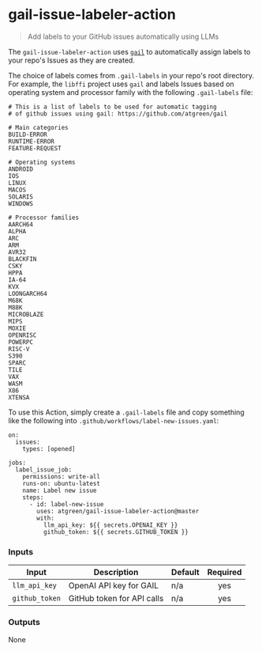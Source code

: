 # gail-issue-labeler-action
> Add labels to your GitHub issues automatically using LLMs

The `gail-issue-labeler-action` uses
[`gail`](https://github.com/atgreen/gail/) to automatically assign
labels to your repo's Issues as they are created.

The choice of labels comes from `.gail-labels` in your repo's root
directory.  For example, the `libffi` project uses `gail` and labels
Issues based on operating system and processor family with the
following `.gail-labels` file:

```
# This is a list of labels to be used for automatic tagging
# of github issues using gail: https://github.com/atgreen/gail

# Main categories
BUILD-ERROR
RUNTIME-ERROR
FEATURE-REQUEST

# Operating systems
ANDROID
IOS
LINUX
MACOS
SOLARIS
WINDOWS

# Processor families
AARCH64
ALPHA
ARC
ARM
AVR32
BLACKFIN
CSKY
HPPA
IA-64
KVX
LOONGARCH64
M68K
M88K
MICROBLAZE
MIPS
MOXIE
OPENRISC
POWERPC
RISC-V
S390
SPARC
TILE
VAX
WASM
X86
XTENSA
```

To use this Action, simply create a `.gail-labels` file and copy
something like the following into `.github/workflows/label-new-issues.yaml`:

```
on:
  issues:
    types: [opened]

jobs:
  label_issue_job:
    permissions: write-all
    runs-on: ubuntu-latest
    name: Label new issue
    steps:
      - id: label-new-issue
        uses: atgreen/gail-issue-labeler-action@master
        with:
          llm_api_key: ${{ secrets.OPENAI_KEY }}
          github_token: ${{ secrets.GITHUB_TOKEN }}
```

<!--doc_begin-->
### Inputs
|Input|Description|Default|Required|
|-----|-----------|-------|:------:|
|`llm_api_key`|OpenAI API key for GAIL|n/a|yes|
|`github_token`|GitHub token for API calls|n/a|yes|
### Outputs
None
<!--doc_end-->